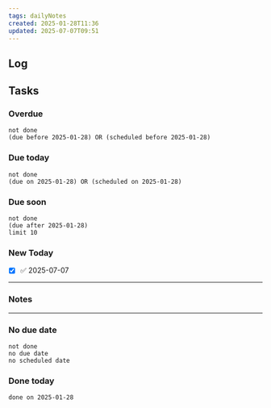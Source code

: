 ```yaml
---
tags: dailyNotes
created: 2025-01-28T11:36
updated: 2025-07-07T09:51
---
```

## Log


## Tasks
### Overdue
```tasks
not done
(due before 2025-01-28) OR (scheduled before 2025-01-28)
```

### Due today
```tasks
not done
(due on 2025-01-28) OR (scheduled on 2025-01-28)
```

### Due soon
```tasks
not done
(due after 2025-01-28)
limit 10
```

### New Today
- [x] ✅ 2025-07-07
----
### Notes

----
### No due date
```tasks
not done
no due date
no scheduled date
```

### Done today
```tasks
done on 2025-01-28
```
